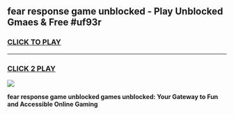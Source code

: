 
## fear response game unblocked - Play Unblocked Gmaes & Free #uf93r
<h3>
<a href="https://premium.freeplayer.one?title=fear_response_game_unblocked&ref=03M">CLICK TO PLAY</a></h3>
<hr>

<h3>
<a href="https://premium.freeplayer.one?title=fear_response_game_unblocked&ref=03M">CLICK 2 PLAY</a>
  
</h3>

<a href="https://premium.freeplayer.one?title=fear_response_game_unblocked&ref=03M"><img src="https://clearcache.store/games.png"></a>


**fear response game unblocked games unblocked: Your Gateway to Fun and Accessible Online Gaming**
